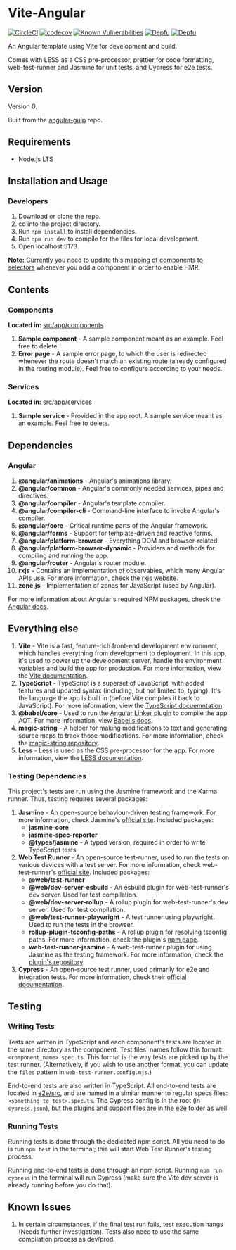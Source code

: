 # Vite-Angular

[![CircleCI](https://circleci.com/gh/shirblc/vite-angular.svg?style=shield)](https://circleci.com/gh/shirblc/vite-angular.svg)
[![codecov](https://codecov.io/gh/shirblc/vite-angular/graph/badge.svg)](https://codecov.io/gh/shirblc/vite-angular)
[![Known Vulnerabilities](https://snyk.io/test/github/shirblc/vite-angular/badge.svg)](https://snyk.io/test/github/shirblc/vite-angular)
[![Depfu](https://badges.depfu.com/badges/e20a0ba27793d4f06dda512f7cec415a/overview.svg)](https://depfu.com/github/shirblc/vite-angular?project_id=40212)
[![Depfu](https://badges.depfu.com/badges/e20a0ba27793d4f06dda512f7cec415a/count.svg)](https://depfu.com/github/shirblc/vite-angular?project_id=40212)

An Angular template using Vite for development and build.

Comes with LESS as a CSS pre-processor, prettier for code formatting, web-test-runner and Jasmine for unit tests, and Cypress for e2e tests.

## Version

Version 0.

Built from the [angular-gulp](https://github.com/shirblc/angular-gulp) repo.

## Requirements

- Node.js LTS

## Installation and Usage

### Developers

1. Download or clone the repo.
2. cd into the project directory.
3. Run `npm install` to install dependencies.
4. Run `npm run dev` to compile for the files for local development.
5. Open localhost:5173.

**Note:** Currently you need to update this [mapping of components to selectors](https://github.com/shirblc/vite-angular/blob/main/plugins.ts#L212-L214) whenever you add a component in order to enable HMR.

## Contents

### Components

**Located in:** [src/app/components](./src/app/components)

1. **Sample component** - A sample component meant as an example. Feel free to delete.
2. **Error page** - A sample error page, to which the user is redirected whenever the route doesn't match an existing route (already configured in the routing module). Feel free to configure according to your needs.

### Services

**Located in:** [src/app/services](./src/app/services)

1. **Sample service** - Provided in the app root. A sample service meant as an example. Feel free to delete.

## Dependencies

### Angular

1. **@angular/animations** - Angular's animations library.
2. **@angular/common** - Angular's commonly needed services, pipes and directives.
3. **@angular/compiler** - Angular's template compiler.
4. **@angular/compiler-cli** - Command-line interface to invoke Angular's compiler.
5. **@angular/core** - Critical runtime parts of the Angular framework.
6. **@angular/forms** - Support for template-driven and reactive forms.
7. **@angular/platform-browser** - Everything DOM and browser-related.
8. **@angular/platform-browser-dynamic** - Providers and methods for compiling and running the app.
9. **@angular/router** - Angular's router module.
10. **rxjs** - Contains an implementation of observables, which many Angular APIs use. For more information, check the [rxjs website](https://rxjs.dev).
11. **zone.js** - Implementation of zones for JavaScript (used by Angular).

For more information about Angular's required NPM packages, check the [Angular docs](https://angular.dev/reference/configs/npm-packages).

## Everything else

1. **Vite** - Vite is a fast, feature-rich front-end development environment, which handles everything from development to deployment. In this app, it's used to power up the development server, handle the environment variables and build the app for production. For more information, view the [Vite documentation](https://vitejs.dev/).
2. **TypeScript** - TypeScript is a superset of JavaScript, with added features and updated syntax (including, but not limited to, typing). It's the language the app is built in (before Vite compiles it back to JavaScript). For more information, view the [TypeScript docuemntation](https://www.typescriptlang.org/).
3. **@babel/core** - Used to run the [Angular Linker plugin](https://angular.dev/tools/libraries/creating-libraries#consuming-partial-ivy-code-outside-the-angular-cli) to compile the app AOT. For more information, view [Babel's docs](https://babeljs.io).
4. **magic-string** - A helper for making modifications to text and generating source maps to track those modifications. For more information, check the [magic-string repository](https://github.com/rich-harris/magic-string).
5. **Less** - Less is used as the CSS pre-processor for the app. For more information, view the [LESS documentation](https://lesscss.org).

### Testing Dependencies

This project's tests are run using the Jasmine framework and the Karma runner. Thus, testing requires several packages:

1. **Jasmine** - An open-source behaviour-driven testing framework. For more information, check Jasmine's [official site](https://jasmine.github.io). Included packages:
   - **jasmine-core**
   - **jasmine-spec-reporter**
   - **@types/jasmine** - A typed version, required in order to write TypeScript tests.
2. **Web Test Runner** - An open-source test-runner, used to run the tests on various devices with a test server. For more information, check web-test-runner's [official site](https://modern-web.dev/docs/test-runner/overview/). Included packages:
   - **@web/test-runner**
   - **@web/dev-server-esbuild** - An esbuild plugin for web-test-runner's dev server. Used for test compilation.
   - **@web/dev-server-rollup** - A rollup plugin for web-test-runner's dev server. Used for test compilation.
   - **@web/test-runner-playwright** - A test runner using playwright. Used to run the tests in the browser.
   - **rollup-plugin-tsconfig-paths** - A rollup plugin for resolving tsconfig paths. For more information, check the plugin's [npm page](https://www.npmjs.com/package/rollup-plugin-tsconfig-paths).
   - **web-test-runner-jasmine** - A web-test-runner plugin for using Jasmine as the testing framework. For more information, check the [plugin's repository](https://github.com/blueprintui/web-test-runner-jasmine).
3. **Cypress** - An open-source test runner, used primarily for e2e and integration tests. For more information, check their [official documentation](https://docs.cypress.io).

## Testing

### Writing Tests

Tests are written in TypeScript and each component's tests are located in the same directory as the component. Test files' names follow this format: `<component_name>.spec.ts`. This format is the way tests are picked up by the test runner. (Alternatively, if you wish to use another format, you can update the `files` pattern in `web-test-runner.config.mjs`.)

End-to-end tests are also written in TypeScript. All end-to-end tests are located in [e2e/src](./e2e/src), and are named in a similar manner to regular specs files: `<something_to_test>.spec.ts`. The Cypress config is in the root (in `cypress.json`), but the plugins and support files are in the [e2e](./e2e) folder as well.

### Running Tests

Running tests is done through the dedicated npm script. All you need to do is run `npm test` in the terminal; this will start Web Test Runner's testing process.

Running end-to-end tests is done through an npm script. Running `npm run cypress` in the terminal will run Cypress (make sure the Vite dev server is already running before you do that).

## Known Issues

1. In certain circumstances, if the final test run fails, test execution hangs (Needs further investigation). Tests also need to use the same compilation process as dev/prod.
